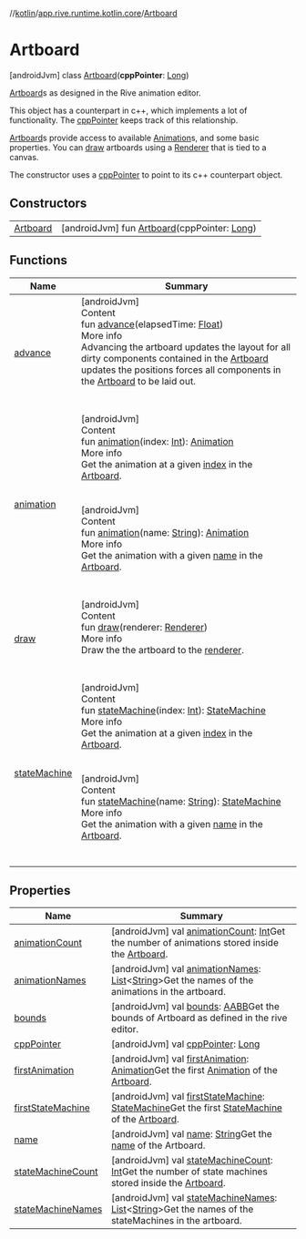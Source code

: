 //[kotlin](../../../index.md)/[app.rive.runtime.kotlin.core](../index.md)/[Artboard](index.md)



# Artboard  
 [androidJvm] class [Artboard](index.md)(**cppPointer**: [Long](https://kotlinlang.org/api/latest/jvm/stdlib/kotlin/-long/index.html))

[Artboard](index.md)s as designed in the Rive animation editor.



This object has a counterpart in c++, which implements a lot of functionality. The [cppPointer](cpp-pointer.md) keeps track of this relationship.



[Artboard](index.md)s provide access to available [Animation](../-animation/index.md)s, and some basic properties. You can [draw](draw.md) artboards using a [Renderer](../-renderer/index.md) that is tied to a canvas.



The constructor uses a [cppPointer](cpp-pointer.md) to point to its c++ counterpart object.

   


## Constructors  
  
| | |
|---|---|
| <a name="app.rive.runtime.kotlin.core/Artboard/Artboard/#kotlin.Long/PointingToDeclaration/"></a>[Artboard](-artboard.md)| <a name="app.rive.runtime.kotlin.core/Artboard/Artboard/#kotlin.Long/PointingToDeclaration/"></a> [androidJvm] fun [Artboard](-artboard.md)(cppPointer: [Long](https://kotlinlang.org/api/latest/jvm/stdlib/kotlin/-long/index.html))   <br>|


## Functions  
  
|  Name |  Summary | 
|---|---|
| <a name="app.rive.runtime.kotlin.core/Artboard/advance/#kotlin.Float/PointingToDeclaration/"></a>[advance](advance.md)| <a name="app.rive.runtime.kotlin.core/Artboard/advance/#kotlin.Float/PointingToDeclaration/"></a>[androidJvm]  <br>Content  <br>fun [advance](advance.md)(elapsedTime: [Float](https://kotlinlang.org/api/latest/jvm/stdlib/kotlin/-float/index.html))  <br>More info  <br>Advancing the artboard updates the layout for all dirty components contained in the [Artboard](index.md) updates the positions forces all components in the [Artboard](index.md) to be laid out.  <br><br><br>|
| <a name="app.rive.runtime.kotlin.core/Artboard/animation/#kotlin.Int/PointingToDeclaration/"></a>[animation](animation.md)| <a name="app.rive.runtime.kotlin.core/Artboard/animation/#kotlin.Int/PointingToDeclaration/"></a>[androidJvm]  <br>Content  <br>fun [animation](animation.md)(index: [Int](https://kotlinlang.org/api/latest/jvm/stdlib/kotlin/-int/index.html)): [Animation](../-animation/index.md)  <br>More info  <br>Get the animation at a given [index](animation.md) in the [Artboard](index.md).  <br><br><br>[androidJvm]  <br>Content  <br>fun [animation](animation.md)(name: [String](https://kotlinlang.org/api/latest/jvm/stdlib/kotlin/-string/index.html)): [Animation](../-animation/index.md)  <br>More info  <br>Get the animation with a given [name](animation.md) in the [Artboard](index.md).  <br><br><br>|
| <a name="app.rive.runtime.kotlin.core/Artboard/draw/#app.rive.runtime.kotlin.core.Renderer/PointingToDeclaration/"></a>[draw](draw.md)| <a name="app.rive.runtime.kotlin.core/Artboard/draw/#app.rive.runtime.kotlin.core.Renderer/PointingToDeclaration/"></a>[androidJvm]  <br>Content  <br>fun [draw](draw.md)(renderer: [Renderer](../-renderer/index.md))  <br>More info  <br>Draw the the artboard to the [renderer](draw.md).  <br><br><br>|
| <a name="app.rive.runtime.kotlin.core/Artboard/stateMachine/#kotlin.Int/PointingToDeclaration/"></a>[stateMachine](state-machine.md)| <a name="app.rive.runtime.kotlin.core/Artboard/stateMachine/#kotlin.Int/PointingToDeclaration/"></a>[androidJvm]  <br>Content  <br>fun [stateMachine](state-machine.md)(index: [Int](https://kotlinlang.org/api/latest/jvm/stdlib/kotlin/-int/index.html)): [StateMachine](../-state-machine/index.md)  <br>More info  <br>Get the animation at a given [index](state-machine.md) in the [Artboard](index.md).  <br><br><br>[androidJvm]  <br>Content  <br>fun [stateMachine](state-machine.md)(name: [String](https://kotlinlang.org/api/latest/jvm/stdlib/kotlin/-string/index.html)): [StateMachine](../-state-machine/index.md)  <br>More info  <br>Get the animation with a given [name](state-machine.md) in the [Artboard](index.md).  <br><br><br>|


## Properties  
  
|  Name |  Summary | 
|---|---|
| <a name="app.rive.runtime.kotlin.core/Artboard/animationCount/#/PointingToDeclaration/"></a>[animationCount](animation-count.md)| <a name="app.rive.runtime.kotlin.core/Artboard/animationCount/#/PointingToDeclaration/"></a> [androidJvm] val [animationCount](animation-count.md): [Int](https://kotlinlang.org/api/latest/jvm/stdlib/kotlin/-int/index.html)Get the number of animations stored inside the [Artboard](index.md).   <br>|
| <a name="app.rive.runtime.kotlin.core/Artboard/animationNames/#/PointingToDeclaration/"></a>[animationNames](animation-names.md)| <a name="app.rive.runtime.kotlin.core/Artboard/animationNames/#/PointingToDeclaration/"></a> [androidJvm] val [animationNames](animation-names.md): [List](https://kotlinlang.org/api/latest/jvm/stdlib/kotlin.collections/-list/index.html)<[String](https://kotlinlang.org/api/latest/jvm/stdlib/kotlin/-string/index.html)>Get the names of the animations in the artboard.   <br>|
| <a name="app.rive.runtime.kotlin.core/Artboard/bounds/#/PointingToDeclaration/"></a>[bounds](bounds.md)| <a name="app.rive.runtime.kotlin.core/Artboard/bounds/#/PointingToDeclaration/"></a> [androidJvm] val [bounds](bounds.md): [AABB](../-a-a-b-b/index.md)Get the bounds of Artboard as defined in the rive editor.   <br>|
| <a name="app.rive.runtime.kotlin.core/Artboard/cppPointer/#/PointingToDeclaration/"></a>[cppPointer](cpp-pointer.md)| <a name="app.rive.runtime.kotlin.core/Artboard/cppPointer/#/PointingToDeclaration/"></a> [androidJvm] val [cppPointer](cpp-pointer.md): [Long](https://kotlinlang.org/api/latest/jvm/stdlib/kotlin/-long/index.html)   <br>|
| <a name="app.rive.runtime.kotlin.core/Artboard/firstAnimation/#/PointingToDeclaration/"></a>[firstAnimation](first-animation.md)| <a name="app.rive.runtime.kotlin.core/Artboard/firstAnimation/#/PointingToDeclaration/"></a> [androidJvm] val [firstAnimation](first-animation.md): [Animation](../-animation/index.md)Get the first [Animation](../-animation/index.md) of the [Artboard](index.md).   <br>|
| <a name="app.rive.runtime.kotlin.core/Artboard/firstStateMachine/#/PointingToDeclaration/"></a>[firstStateMachine](first-state-machine.md)| <a name="app.rive.runtime.kotlin.core/Artboard/firstStateMachine/#/PointingToDeclaration/"></a> [androidJvm] val [firstStateMachine](first-state-machine.md): [StateMachine](../-state-machine/index.md)Get the first [StateMachine](../-state-machine/index.md) of the [Artboard](index.md).   <br>|
| <a name="app.rive.runtime.kotlin.core/Artboard/name/#/PointingToDeclaration/"></a>[name](name.md)| <a name="app.rive.runtime.kotlin.core/Artboard/name/#/PointingToDeclaration/"></a> [androidJvm] val [name](name.md): [String](https://kotlinlang.org/api/latest/jvm/stdlib/kotlin/-string/index.html)Get the [name](name.md) of the Artboard.   <br>|
| <a name="app.rive.runtime.kotlin.core/Artboard/stateMachineCount/#/PointingToDeclaration/"></a>[stateMachineCount](state-machine-count.md)| <a name="app.rive.runtime.kotlin.core/Artboard/stateMachineCount/#/PointingToDeclaration/"></a> [androidJvm] val [stateMachineCount](state-machine-count.md): [Int](https://kotlinlang.org/api/latest/jvm/stdlib/kotlin/-int/index.html)Get the number of state machines stored inside the [Artboard](index.md).   <br>|
| <a name="app.rive.runtime.kotlin.core/Artboard/stateMachineNames/#/PointingToDeclaration/"></a>[stateMachineNames](state-machine-names.md)| <a name="app.rive.runtime.kotlin.core/Artboard/stateMachineNames/#/PointingToDeclaration/"></a> [androidJvm] val [stateMachineNames](state-machine-names.md): [List](https://kotlinlang.org/api/latest/jvm/stdlib/kotlin.collections/-list/index.html)<[String](https://kotlinlang.org/api/latest/jvm/stdlib/kotlin/-string/index.html)>Get the names of the stateMachines in the artboard.   <br>|

